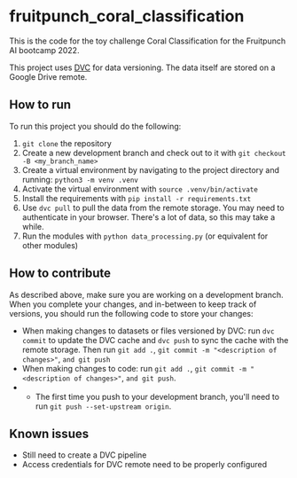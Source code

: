 # fruitpunch_coral_classification
This is the code for the toy challenge Coral Classification for the Fruitpunch AI bootcamp 2022. 

This project uses [DVC](dvc.org) for data versioning. The data itself are stored on a Google Drive remote.

## How to run

To run this project you should do the following:

1. `git clone` the repository
1. Create a new development branch and check out to it with `git checkout -B <my_branch_name>`
1. Create a virtual environment by navigating to the project directory and running: `python3 -m venv .venv`
1. Activate the virtual environment with `source .venv/bin/activate`
1. Install the requirements with `pip install -r requirements.txt`
1. Use `dvc pull` to pull the data from the remote storage. You may need to authenticate in your browser. There's a lot of data, so this may take a while.
1. Run the modules with `python data_processing.py` (or equivalent for other modules)


## How to contribute
As described above, make sure you are working on a development branch. When you complete your changes, and in-between to keep track of versions, you should run the following code to store your changes:

- When making changes to datasets or files versioned by DVC: run `dvc commit` to update the DVC cache and `dvc push` to sync the cache with the remote storage. Then run `git add .`, `git commit -m "<description of changes>"`, `and git push`
- When making changes to code: run `git add .`, `git commit -m "<description of changes>"`, `and git push`.
- - The first time you push to your development branch, you'll need to run `git push --set-upstream origin`.

## Known issues
- Still need to create a DVC pipeline
- Access credentials for DVC remote need to be properly configured
